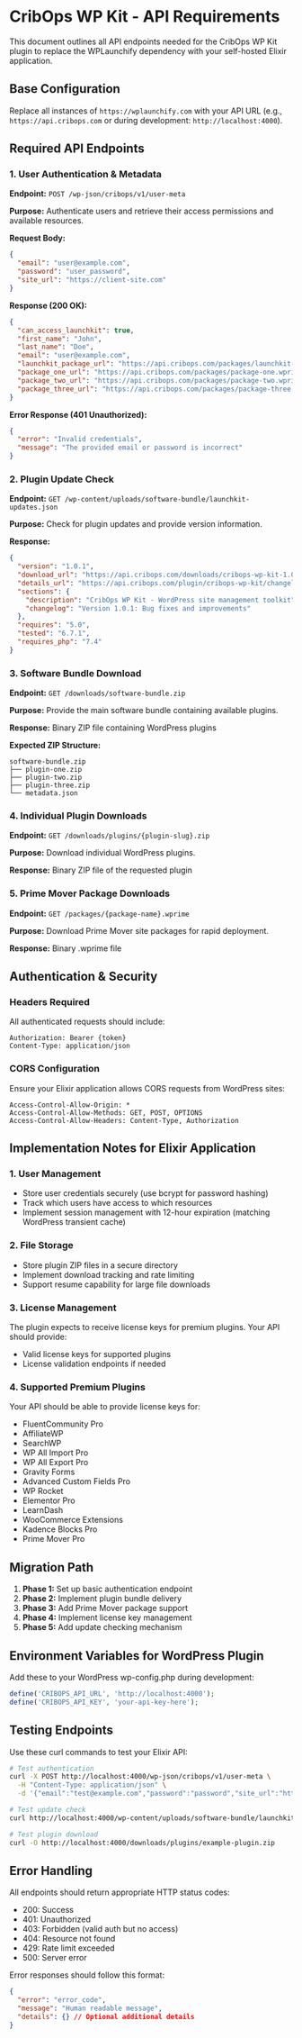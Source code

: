 # CribOps WP Kit - API Requirements

This document outlines all API endpoints needed for the CribOps WP Kit plugin to replace the WPLaunchify dependency with your self-hosted Elixir application.

## Base Configuration

Replace all instances of `https://wplaunchify.com` with your API URL (e.g., `https://api.cribops.com` or during development: `http://localhost:4000`).

## Required API Endpoints

### 1. User Authentication & Metadata
**Endpoint:** `POST /wp-json/cribops/v1/user-meta`

**Purpose:** Authenticate users and retrieve their access permissions and available resources.

**Request Body:**
```json
{
  "email": "user@example.com",
  "password": "user_password",
  "site_url": "https://client-site.com"
}
```

**Response (200 OK):**
```json
{
  "can_access_launchkit": true,
  "first_name": "John",
  "last_name": "Doe",
  "email": "user@example.com",
  "launchkit_package_url": "https://api.cribops.com/packages/launchkit-base.wprime",
  "package_one_url": "https://api.cribops.com/packages/package-one.wprime",
  "package_two_url": "https://api.cribops.com/packages/package-two.wprime",
  "package_three_url": "https://api.cribops.com/packages/package-three.wprime"
}
```

**Error Response (401 Unauthorized):**
```json
{
  "error": "Invalid credentials",
  "message": "The provided email or password is incorrect"
}
```

### 2. Plugin Update Check
**Endpoint:** `GET /wp-content/uploads/software-bundle/launchkit-updates.json`

**Purpose:** Check for plugin updates and provide version information.

**Response:**
```json
{
  "version": "1.0.1",
  "download_url": "https://api.cribops.com/downloads/cribops-wp-kit-1.0.1.zip",
  "details_url": "https://api.cribops.com/plugin/cribops-wp-kit/changelog",
  "sections": {
    "description": "CribOps WP Kit - WordPress site management toolkit",
    "changelog": "Version 1.0.1: Bug fixes and improvements"
  },
  "requires": "5.0",
  "tested": "6.7.1",
  "requires_php": "7.4"
}
```

### 3. Software Bundle Download
**Endpoint:** `GET /downloads/software-bundle.zip`

**Purpose:** Provide the main software bundle containing available plugins.

**Response:** Binary ZIP file containing WordPress plugins

**Expected ZIP Structure:**
```
software-bundle.zip
├── plugin-one.zip
├── plugin-two.zip
├── plugin-three.zip
└── metadata.json
```

### 4. Individual Plugin Downloads
**Endpoint:** `GET /downloads/plugins/{plugin-slug}.zip`

**Purpose:** Download individual WordPress plugins.

**Response:** Binary ZIP file of the requested plugin

### 5. Prime Mover Package Downloads
**Endpoint:** `GET /packages/{package-name}.wprime`

**Purpose:** Download Prime Mover site packages for rapid deployment.

**Response:** Binary .wprime file

## Authentication & Security

### Headers Required
All authenticated requests should include:
```
Authorization: Bearer {token}
Content-Type: application/json
```

### CORS Configuration
Ensure your Elixir application allows CORS requests from WordPress sites:
```
Access-Control-Allow-Origin: *
Access-Control-Allow-Methods: GET, POST, OPTIONS
Access-Control-Allow-Headers: Content-Type, Authorization
```

## Implementation Notes for Elixir Application

### 1. User Management
- Store user credentials securely (use bcrypt for password hashing)
- Track which users have access to which resources
- Implement session management with 12-hour expiration (matching WordPress transient cache)

### 2. File Storage
- Store plugin ZIP files in a secure directory
- Implement download tracking and rate limiting
- Support resume capability for large file downloads

### 3. License Management
The plugin expects to receive license keys for premium plugins. Your API should provide:
- Valid license keys for supported plugins
- License validation endpoints if needed

### 4. Supported Premium Plugins
Your API should be able to provide license keys for:
- FluentCommunity Pro
- AffiliateWP
- SearchWP
- WP All Import Pro
- WP All Export Pro
- Gravity Forms
- Advanced Custom Fields Pro
- WP Rocket
- Elementor Pro
- LearnDash
- WooCommerce Extensions
- Kadence Blocks Pro
- Prime Mover Pro

## Migration Path

1. **Phase 1:** Set up basic authentication endpoint
2. **Phase 2:** Implement plugin bundle delivery
3. **Phase 3:** Add Prime Mover package support
4. **Phase 4:** Implement license key management
5. **Phase 5:** Add update checking mechanism

## Environment Variables for WordPress Plugin

Add these to your WordPress wp-config.php during development:
```php
define('CRIBOPS_API_URL', 'http://localhost:4000');
define('CRIBOPS_API_KEY', 'your-api-key-here');
```

## Testing Endpoints

Use these curl commands to test your Elixir API:

```bash
# Test authentication
curl -X POST http://localhost:4000/wp-json/cribops/v1/user-meta \
  -H "Content-Type: application/json" \
  -d '{"email":"test@example.com","password":"password","site_url":"http://test.local"}'

# Test update check
curl http://localhost:4000/wp-content/uploads/software-bundle/launchkit-updates.json

# Test plugin download
curl -O http://localhost:4000/downloads/plugins/example-plugin.zip
```

## Error Handling

All endpoints should return appropriate HTTP status codes:
- 200: Success
- 401: Unauthorized
- 403: Forbidden (valid auth but no access)
- 404: Resource not found
- 429: Rate limit exceeded
- 500: Server error

Error responses should follow this format:
```json
{
  "error": "error_code",
  "message": "Human readable message",
  "details": {} // Optional additional details
}
```